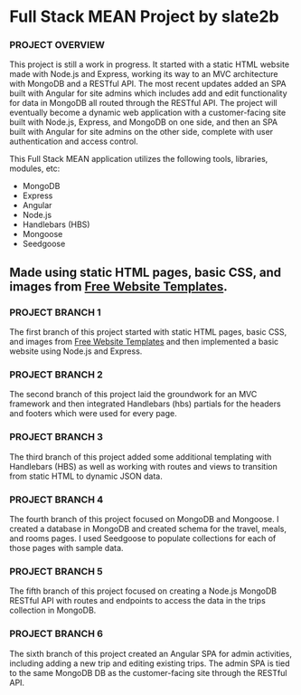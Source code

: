 <h1>Full Stack MEAN Project by slate2b</h1>
<h3>
  PROJECT OVERVIEW
</h3>
<p>
This project is still a work in progress.  It started with a static HTML website made with Node.js and Express, working its way to an MVC architecture with MongoDB and a RESTful API.  The most recent updates added an SPA built with Angular for site admins which includes add and edit functionality for data in MongoDB all routed through the RESTful API.  The project will eventually become a dynamic web application with a customer-facing site built with Node.js, Express, and MongoDB on one side, and then an SPA built with Angular for site admins on the other side, complete with user authentication and access control.  
</p>
<p>
This Full Stack MEAN application utilizes the following tools, libraries, modules, etc:
  <ul>
    <li>MongoDB</li>							
    <li>Express</li>
    <li>Angular</li>
    <li>Node.js</li>	
    <li>Handlebars (HBS)</li>
    <li>Mongoose</li>
    <li>Seedgoose</li>
  </ul>
</p>
<h2>Made using static HTML pages, basic CSS, and images from <a href="http://www.freewebsitetemplates.com/">Free Website Templates</a>.</h2>
<h3>
PROJECT BRANCH 1
</h3>
<p>
The first branch of this project started with static HTML pages, basic CSS, and images from <a href="http://www.freewebsitetemplates.com/">Free Website Templates</a> and then implemented a basic website using Node.js and Express.
</p>
<h3>
PROJECT BRANCH 2
</h3>
<p>
The second branch of this project laid the groundwork for an MVC framework and then integrated Handlebars (hbs) partials for the headers and footers which were used for every page.
</p>
<h3>
PROJECT BRANCH 3
</h3>
<p>
The third branch of this project added some additional templating with Handlebars (HBS) as well as working with routes and views to transition from static HTML to dynamic JSON data.
</p>
<h3>
PROJECT BRANCH 4
</h3>
<p>
The fourth branch of this project focused on MongoDB and Mongoose. I created a database in MongoDB and created schema for the travel, meals, and rooms pages.  I used Seedgoose to populate collections for each of those pages with sample data.
</p>
<h3>
PROJECT BRANCH 5
</h3>
<p>
The fifth branch of this project focused on creating a Node.js MongoDB RESTful API with routes and endpoints to access the data in the trips collection in MongoDB.
</p>
<h3>
PROJECT BRANCH 6
</h3>
<p>
The sixth branch of this project created an Angular SPA for admin activities, including adding a new trip and editing existing trips.  The admin SPA is tied to the same MongoDB DB as the customer-facing site through the RESTful API.  
</p>
